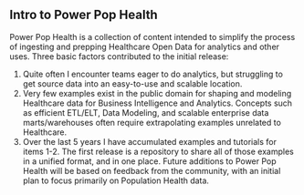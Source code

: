 ## Intro to Power Pop Health ##

Power Pop Health is a collection of content intended to simplify the process of ingesting and prepping Healthcare Open Data for analytics and other uses. Three basic factors contributed to the initial release:
1. Quite often I encounter teams eager to do analytics, but struggling to get source data into an easy-to-use and scalable location.
2. Very few examples exist in the public domain for shaping and modeling Healthcare data for Business Intelligence and Analytics. Concepts such as efficient ETL/ELT, Data Modeling, and scalable enterprise data marts/warehouses often require extrapolating examples unrelated to Healthcare.
3. Over the last 5 years I have accumulated examples and tutorials for items 1-2. The first release is a repository to share all of those examples in a unified format, and in one place. Future additions to Power Pop Health will be based on feedback from the community, with an initial plan to focus primarily on Population Health data.
